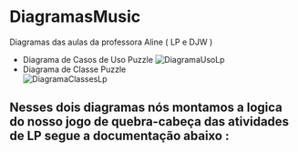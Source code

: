 # DiagramasMusic
Diagramas das aulas da professora Aline ( LP e DJW ) 

- Diagrama de Casos de Uso Puzzle
  ![DiagramaUsoLp](https://github.com/Fernanda-Marcelino/DiagramasMusic/assets/128320607/c54eb223-9cef-4b7d-915c-0d3e874fe2d5)
  <br>
- Diagrama de Classe Puzzle </br>
  ![DiagramaClassesLp](https://github.com/Fernanda-Marcelino/DiagramasMusic/assets/128320607/048893bf-6258-48d8-a102-dd248d886676)
  
<h2> Nesses dois diagramas nós montamos a logica do nosso jogo de quebra-cabeça das atividades de LP segue a documentação abaixo : </h2>
